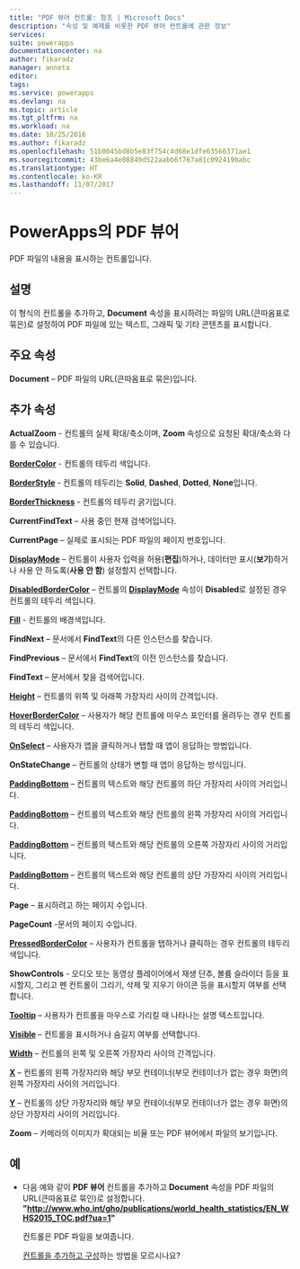 ```yaml
---
title: "PDF 뷰어 컨트롤: 참조 | Microsoft Docs"
description: "속성 및 예제를 비롯한 PDF 뷰어 컨트롤에 관한 정보"
services: 
suite: powerapps
documentationcenter: na
author: fikaradz
manager: anneta
editor: 
tags: 
ms.service: powerapps
ms.devlang: na
ms.topic: article
ms.tgt_pltfrm: na
ms.workload: na
ms.date: 10/25/2016
ms.author: fikaradz
ms.openlocfilehash: 51b0045bd8b5e83f754c4d68e1dfe63566371ae1
ms.sourcegitcommit: 43be6a4e08849d522aabb6f767a81c092419babc
ms.translationtype: HT
ms.contentlocale: ko-KR
ms.lasthandoff: 11/07/2017
---
```

# <a name="pdf-viewer-control-in-powerapps"></a>PowerApps의 PDF 뷰어
PDF 파일의 내용을 표시하는 컨트롤입니다.

## <a name="description"></a>설명
이 형식의 컨트롤을 추가하고, **Document** 속성을 표시하려는 파일의 URL(큰따옴표로 묶은)로 설정하여 PDF 파일에 있는 텍스트, 그래픽 및 기타 콘텐츠를 표시합니다.

## <a name="key-properties"></a>주요 속성
**Document** – PDF 파일의 URL(큰따옴표로 묶은)입니다.

## <a name="additional-properties"></a>추가 속성
**ActualZoom** - 컨트롤의 실제 확대/축소이며, **Zoom** 속성으로 요청된 확대/축소와 다를 수 있습니다.

**[BorderColor](properties-color-border.md)** - 컨트롤의 테두리 색입니다.

**[BorderStyle](properties-color-border.md)** - 컨트롤의 테두리는 **Solid**, **Dashed**, **Dotted**, **None**입니다.

**[BorderThickness](properties-color-border.md)** - 컨트롤의 테두리 굵기입니다.

**CurrentFindText** – 사용 중인 현재 검색어입니다.

**CurrentPage** – 실제로 표시되는 PDF 파일의 페이지 번호입니다.

**[DisplayMode](properties-core.md)** – 컨트롤이 사용자 입력을 허용(**편집**)하거나, 데이터만 표시(**보기**)하거나 사용 안 하도록(**사용 안 함**) 설정할지 선택합니다.

**[DisabledBorderColor](properties-color-border.md)** – 컨트롤의 **[DisplayMode](properties-core.md)** 속성이 **Disabled**로 설정된 경우 컨트롤의 테두리 색입니다.

**[Fill](properties-color-border.md)** - 컨트롤의 배경색입니다.

**FindNext** – 문서에서 **FindText**의 다른 인스턴스를 찾습니다.

**FindPrevious** – 문서에서 **FindText**의 이전 인스턴스를 찾습니다.

**FindText** – 문서에서 찾을 검색어입니다.

**[Height](properties-size-location.md)** – 컨트롤의 위쪽 및 아래쪽 가장자리 사이의 간격입니다.

**[HoverBorderColor](properties-color-border.md)** – 사용자가 해당 컨트롤에 마우스 포인터를 올려두는 경우 컨트롤의 테두리 색입니다.

**[OnSelect](properties-core.md)** – 사용자가 앱을 클릭하거나 탭할 때 앱이 응답하는 방법입니다.

**OnStateChange** – 컨트롤의 상태가 변할 때 앱이 응답하는 방식입니다.

**[PaddingBottom](properties-size-location.md)** – 컨트롤의 텍스트와 해당 컨트롤의 하단 가장자리 사이의 거리입니다.

**[PaddingBottom](properties-size-location.md)** – 컨트롤의 텍스트와 해당 컨트롤의 왼쪽 가장자리 사이의 거리입니다.

**[PaddingBottom](properties-size-location.md)** – 컨트롤의 텍스트와 해당 컨트롤의 오른쪽 가장자리 사이의 거리입니다.

**[PaddingBottom](properties-size-location.md)** – 컨트롤의 텍스트와 해당 컨트롤의 상단 가장자리 사이의 거리입니다.

**Page** – 표시하려고 하는 페이지 수입니다.

**PageCount** -문서의 페이지 수입니다.

**[PressedBorderColor](properties-color-border.md)** – 사용자가 컨트롤을 탭하거나 클릭하는 경우 컨트롤의 테두리 색입니다.

**ShowControls** - 오디오 또는 동영상 플레이어에서 재생 단추, 볼륨 슬라이더 등을 표시할지, 그리고 펜 컨트롤이 그리기, 삭제 및 지우기 아이콘 등을 표시할지 여부를 선택합니다.

**[Tooltip](properties-core.md)** – 사용자가 컨트롤을 마우스로 가리킬 때 나타나는 설명 텍스트입니다.

**[Visible](properties-core.md)** – 컨트롤을 표시하거나 숨길지 여부를 선택합니다.

**[Width](properties-size-location.md)** – 컨트롤의 왼쪽 및 오른쪽 가장자리 사이의 간격입니다.

**[X](properties-size-location.md)** – 컨트롤의 왼쪽 가장자리와 해당 부모 컨테이너(부모 컨테이너가 없는 경우 화면)의 왼쪽 가장자리 사이의 거리입니다.

**[Y](properties-size-location.md)** – 컨트롤의 상단 가장자리와 해당 부모 컨테이너(부모 컨테이너가 없는 경우 화면)의 상단 가장자리 사이의 거리입니다.

**Zoom** – 카메라의 이미지가 확대되는 비율 또는 PDF 뷰어에서 파일의 보기입니다.

## <a name="example"></a>예
* 다음 예와 같이 **PDF 뷰어** 컨트롤을 추가하고 **Document** 속성을 PDF 파일의 URL(큰따옴표로 묶인)로 설정합니다.<br>
  **"http://www.who.int/gho/publications/world_health_statistics/EN_WHS2015_TOC.pdf?ua=1"**
  
    컨트롤은 PDF 파일을 보여줍니다.
  
    [컨트롤을 추가하고 구성](../add-configure-controls.md)하는 방법을 모르시나요?

